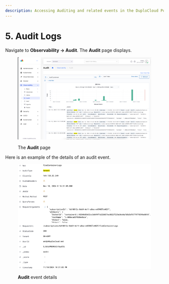 ```yaml
---
description: Accessing Auditing and related events in the DuploCloud Portal
---
```


# 5. Audit Logs

Navigate to **Observability -> Audit**. The **Audit** page displays.

<figure><img src="../../../.gitbook/assets/auditws.png" alt=""><figcaption><p>The <strong>Audit</strong> page</p></figcaption></figure>

Here is an example of the details of an audit event.

<figure><img src="../../../.gitbook/assets/auditev.png" alt=""><figcaption><p><strong>Audit</strong> event details</p></figcaption></figure>

